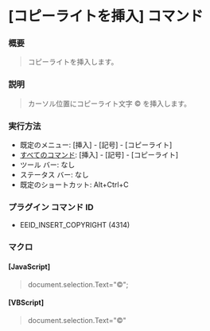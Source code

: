# \[コピーライトを挿入\] コマンド

### 概要

> コピーライトを挿入します。

### 説明

> カーソル位置にコピーライト文字 © を挿入します。

### 実行方法

- 既定のメニュー: \[挿入\] \- \[記号\] \- \[コピーライト\]
- [すべてのコマンド](../../glossary/allcommands): \[挿入\] \- \[記号\] \- \[コピーライト\]
- ツール バー: なし
- ステータス バー: なし
- 既定のショートカット: Alt+Ctrl+C

### プラグイン コマンド ID

- EEID\_INSERT\_COPYRIGHT (4314)

### マクロ

#### \[JavaScript\]

> document.selection.Text="©";

#### \[VBScript\]

> document.selection.Text="©"